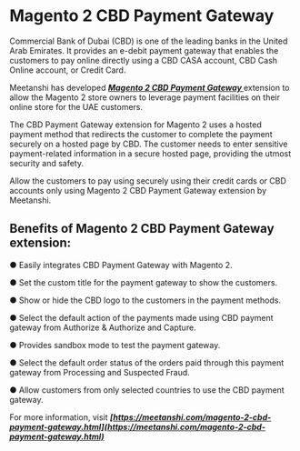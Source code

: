 # Magento 2 CBD Payment Gateway
Commercial Bank of Dubai (CBD) is one of the leading banks in the United Arab Emirates. It provides an e-debit payment gateway that enables the customers to pay online directly using a CBD CASA account, CBD Cash Online account, or Credit Card.


Meetanshi has developed ***[ Magento 2 CBD Payment Gateway ](https://meetanshi.com/magento-2-cbd-payment-gateway.html)*** extension to allow the Magento 2 store owners to leverage payment facilities on their online store for the UAE customers.

The CBD Payment Gateway extension for Magento 2 uses a hosted payment method that redirects the customer to complete the payment securely on a hosted page by CBD. The customer needs to enter sensitive payment-related information in a secure hosted page, providing the utmost security and safety.

Allow the customers to pay using securely using their credit cards or CBD accounts only using Magento 2 CBD Payment Gateway extension by Meetanshi.

## Benefits of Magento 2 CBD Payment Gateway extension:

● Easily integrates CBD Payment Gateway with Magento 2.

● Set the custom title for the payment gateway to show the customers.

● Show or hide the CBD logo to the customers in the payment methods.

● Select the default action of the payments made using CBD payment gateway from Authorize & Authorize and Capture.

● Provides sandbox mode to test the payment gateway.

● Select the default order status of the orders paid through this payment gateway from Processing and Suspected Fraud.

● Allow customers from only selected countries to use the CBD payment gateway.

For more information, visit ***[https://meetanshi.com/magento-2-cbd-payment-gateway.html](https://meetanshi.com/magento-2-cbd-payment-gateway.html)***
